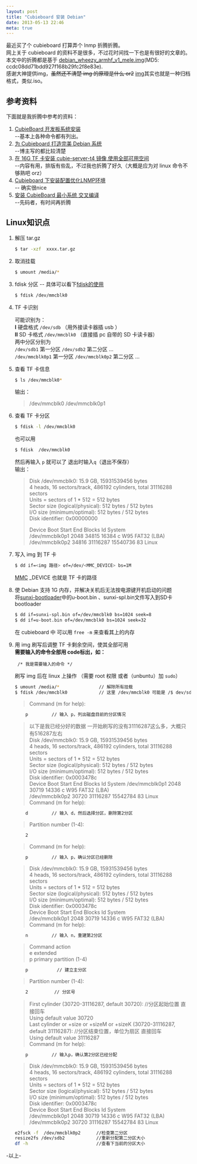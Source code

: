 ```yaml
---
layout: post
title: "Cubieboard 安装 Debian"
date: 2013-05-13 22:46
meta: true
---
```

最近买了个 cubieboard 打算弄个 lnmp 折腾折腾。   
网上关于 cubieboard 的资料不是很多，不过花时间找一下也是有很好的文章的。本文中的折腾都是基于 [debian_wheezy_armhf_v1_mele.img](http://guillaumeplayground.net/share/debian_wheezy_armhf_v1_mele.img.gz)(MD5: ccdc08dd71bdd927f168b29fc2f8e83e).  
感谢大神提供img，<del>虽然还不清楚 img 的原理是什么 or2</del> [img](http://zh.wikipedia.org/zh/IMG%E6%A0%BC%E5%BC%8F)其实也就是一种归档格式，类似.iso。    

## 参考资料
下面就是我折腾中参考的资料：   
1.	[CubieBoard 开发板系统安装](http://blog.newhi.net/?post=31)       
--基本上各种命令都有列出。    
2.	[为 Cubieboard 打造完美 Debian 系统](http://www.enjoyself.net/index.php/archives/10.html)  
 --博主写的都比较清楚   
3.	[在 16G TF 卡安装 cubie-server-t4 镜像,使用全部可用空间](http://blog.sina.com.cn/s/blog_7c4badb70101cwnc.html)  
 --内容有用，排版有些乱，不过我也折腾了好久（大概是应为对 linux 命令不够熟吧 orz）  
4.	[Cubieboard 下安装配置优化LNMP环境](http://cb.e-fly.org/archives/23.html)    
-- 确实很nice  
5.	[安装 CubieBoard 最小系统 交叉编译](http://blog.newhi.net/?post=164)   
 --先码者，有时间再折腾

## Linux知识点
1. 解压 tar.gz
             
    ```bash
    $ tar -xzf  xxxx.tar.gz
    ``` 
    
2. 取消挂载
             
    ```bash
    $ umount /media/* 
    ```  

3. fdisk 分区  -- 具体可以看下[fdisk的使用](http://www.liusuping.com/ubuntu-linux/linux-fdisk-disk.html)
           
    ```bash
    $ fdisk /dev/mmcblk0 
    ```   
    
4. TF 卡识别  

    可能识别为：  
    **I**  硬盘格式  `/dev/sdb`    （用外接读卡器插 usb ）  
    **II** SD 卡格式 `/dev/mmcblk0` （直接插 pc 自带的 SD 卡读卡器）  
    两中分区分别为  
    `/dev/sdb1` 第一分区 `/dev/sdb2` 第二分区 ...  
    `/dev/mmcblk0p1` 第一分区 `/dev/mmcblk0p2` 第二分区 ...  

5. 查看 TF 卡信息   

    ```bash
    $ ls /dev/mmcblk0* 
    ```  
    输出：  
    >  /dev/mmcblk0 /dev/mmcblk0p1 

6. 查看 TF 卡分区

    ```bash  
    $ fdisk -l /dev/mmcblk0  
    ```
    也可以用  
    
    ```bash 
    $ fdisk  /dev/mmcblk0
    ```
    然后再输入 `p` 就可以了 退出时输入`q`（退出不保存）  
    输出：                      
    >   Disk /dev/mmcblk0: 15.9 GB, 15931539456 bytes  
    >   4 heads, 16 sectors/track, 486192 cylinders, total 31116288 sectors  
    >   Units = sectors of 1 * 512 = 512 bytes  
    >   Sector size (logical/physical): 512 bytes / 512 bytes  
    >   I/O size (minimum/optimal): 512 bytes / 512 bytes  
    >   Disk identifier: 0x00000000     
    >   
    >   Device Boot Start End Blocks Id System  
    >   /dev/mmcblk0p1 2048 34815 16384 c W95 FAT32 (LBA)  
    >   /dev/mmcblk0p2 34816 31116287 15540736 83 Linux     

7. 写入 img 到 TF 卡 
 
    ```bash
    $ dd if=<img 路径> of=/dev/<MMC_DEVICE> bs=1M
    ```             
    [MMC](http://zh.wikipedia.org/wiki/%E5%A4%9A%E5%AA%92%E9%AB%94%E8%A8%98%E6%86%B6%E5%8D%A1) _DEVICE 也就是 TF 卡的路径

8. 使 Debian 支持 1G 内存，并解决关机后无法按电源键开机启动的问题  
    将[sunxi-bootloader](http://www.enjoyself.net/usr/uploads/2013/05/Debian.zip)中的u-boot.bin 、sunxi-spl.bin文件写入到SD卡bootloader  
    
    ```bash
    $ dd if=sunxi-spl.bin of=/dev/mmcblk0 bs=1024 seek=8
    $ dd if=u-boot.bin of=/dev/mmcblk0 bs=1024 seek=32  
    ```
    在 cubieboard 中 可以用 `free -m` 来查看其上的内存

9. 用 img 刷写后调整 TF 卡剩余空间，使其全部可用  
    **需要输入的命令全部用 code标出，如：**
    
    ```
     /* 我是需要输入的命令 */
    ```  
    
    刷写 img 后在 linux 上操作 （需要 root 权限 或者（unbuntu）加 `sudo`）
      
    ```bash
    $ umount /media/*               // 解除所有挂载 
    $ fdisk /dev/mmcblk0            // 这里 /dev/mmcblk0 可能是 /$ dev/sdb 要看 TF 卡读出来是什么了 看第4点
    ```   	
    >   Command (m for help): 
    
    ```bash 
    	p         // 输入 p，列出磁盘目前的分区情况
    ```
    >   以下是我已经分好的数据 一开始刷写的没有31116287这么多，大概只有516287左右  
    >    Disk /dev/mmcblk0: 15.9 GB, 15931539456 bytes  
    >    4 heads, 16 sectors/track, 486192 cylinders, total 31116288 sectors  
    >    Units = sectors of 1 * 512 = 512 bytes  
    >    Sector size (logical/physical): 512 bytes / 512 bytes  
    >    I/O size (minimum/optimal): 512 bytes / 512 bytes  
    >    Disk identifier: 0x0003478c  
    >    Device Boot       Start              End             Blocks      Id    System
    >    /dev/mmcblk0p1      2048          30719         14336       c     W95 FAT32 (LBA)  
    >    /dev/mmcblk0p2    30720    31116287   15542784     83     Linux   
    >    Command (m for help):
       
    ```bash 
    	d         // 输入 d，然后选择分区，删除第2分区
    ```
    
    >   Partition number (1-4):
    
    ```bash
    	2
    ```
    
    >	Command (m for help):
    
    ```bash
    	p         // 输入 p，确认分区已经删除
    ```
    >   Disk /dev/mmcblk0: 15.9 GB, 15931539456 bytes  
    >   4 heads, 16 sectors/track, 486192 cylinders, total 31116288 sectors  
    >   Units = sectors of 1 * 512 = 512 bytes  
    >   Sector size (logical/physical): 512 bytes / 512 bytes  
    >   I/O size (minimum/optimal): 512 bytes / 512 bytes  
    >   Disk identifier: 0x0003478c  
    >   Device Boot       Start              End         Blocks      Id    System  
    >   /dev/mmcblk0p1      2048          30719         14336       c     W95 FAT32 (LBA)  
    >   Command (m for help):
     
    ```bash
    	n         // 输入 n，重建第2分区
    ```  
    >	Command action  
    >	e extended  
    >	p primary partition (1-4)
    
    ```bash
     	p			// 建立主分区
    ```
    > 	Partition number (1-4): 
    
    ```bash
    	2          // 分区号
    ```
    > First cylinder (30720-31116287, default 30720):  //分区起始位置  直接回车  
    > Using default value 30720  
    > Last cylinder or +size or +sizeM or +sizeK (30720-31116287, default 31116287):  //分区结束位置，单位为扇区  直接回车  
    > Using default value 31116287  
    > Command (m for help):  
    
    ```bash
    	p         // 输入p，确认第2分区已经分配
    ```
    
    >   Disk /dev/mmcblk0: 15.9 GB, 15931539456 bytes  
    >   4 heads, 16 sectors/track, 486192 cylinders, total 31116288 sectors  
    >   Units = sectors of 1 * 512 = 512 bytes  
    >   Sector size (logical/physical): 512 bytes / 512 bytes  
    >   I/O size (minimum/optimal): 512 bytes / 512 bytes  
    >   Disk identifier: 0x0003478c  
    >   Device Boot       Start              End         Blocks      Id    System  
    >   /dev/mmcblk0p1      2048          30719         14336       c     W95 FAT32 (LBA)  
    >   /dev/mmcblk0p2    30720    31116287   15542784     83     Linux
     
    ```bash
    e2fsck -f  /dev/mmcblk0p2      //检查第二分区
    resize2fs /dev/sdb2            //重新分配第二分区大小
    df -h                          //查看下当前的分区大小
    ```
 
 -以上-


 
  
